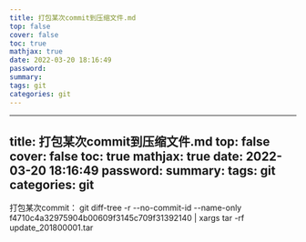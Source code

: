 ```yaml
---
title: 打包某次commit到压缩文件.md
top: false
cover: false
toc: true
mathjax: true
date: 2022-03-20 18:16:49
password:
summary:
tags: git
categories: git
---
```

---
title: 打包某次commit到压缩文件.md
top: false
cover: false
toc: true
mathjax: true
date: 2022-03-20 18:16:49
password:
summary:
tags: git
categories: git
---
打包某次commit：
git diff-tree -r --no-commit-id --name-only f4710c4a32975904b00609f3145c709f31392140 | xargs tar -rf update_201800001.tar
